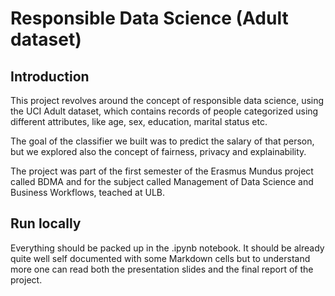 # Responsible Data Science (Adult dataset)
## Introduction
This project revolves around the concept of responsible data science, using the UCI Adult dataset, which contains records of people categorized using different attributes, like age, sex, education, marital status etc.

The goal of the classifier we built was to predict the salary of that person, but we explored also the concept of fairness, privacy and explainability.

The project was part of the first semester of the Erasmus Mundus project called BDMA and for the subject called Management of Data Science and Business Workflows, teached at ULB.

## Run locally
Everything should be packed up in the .ipynb notebook. It should be already quite well self documented with some Markdown cells but to understand more one can read both the presentation slides and the final report of the project.
